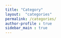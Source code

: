 ```yaml
---
title: "Category"
layout:  "categories"
permalink: /categories/
author-profile : true
sidebar_main : true
---
```


